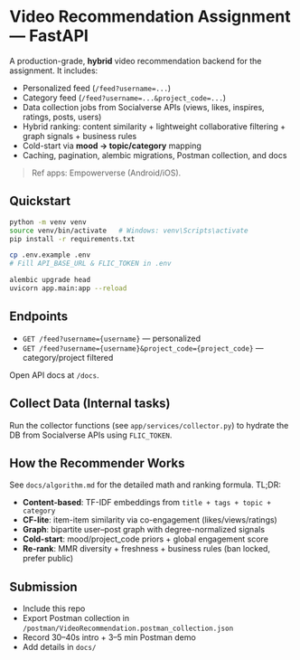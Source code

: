 # Video Recommendation Assignment — FastAPI

A production-grade, **hybrid** video recommendation backend for the assignment. It includes:
- Personalized feed (`/feed?username=...`)
- Category feed (`/feed?username=...&project_code=...`)
- Data collection jobs from Socialverse APIs (views, likes, inspires, ratings, posts, users)
- Hybrid ranking: content similarity + lightweight collaborative filtering + graph signals + business rules
- Cold-start via **mood → topic/category** mapping
- Caching, pagination, alembic migrations, Postman collection, and docs

> Ref apps: Empowerverse (Android/iOS).

## Quickstart

```bash
python -m venv venv
source venv/bin/activate   # Windows: venv\Scripts\activate
pip install -r requirements.txt

cp .env.example .env
# Fill API_BASE_URL & FLIC_TOKEN in .env

alembic upgrade head
uvicorn app.main:app --reload
```

## Endpoints

- `GET /feed?username={username}` — personalized
- `GET /feed?username={username}&project_code={project_code}` — category/project filtered

Open API docs at `/docs`.

## Collect Data (Internal tasks)
Run the collector functions (see `app/services/collector.py`) to hydrate the DB from Socialverse APIs using `FLIC_TOKEN`.

## How the Recommender Works
See `docs/algorithm.md` for the detailed math and ranking formula. TL;DR:
- **Content-based**: TF-IDF embeddings from `title + tags + topic + category`
- **CF-lite**: item-item similarity via co-engagement (likes/views/ratings)
- **Graph**: bipartite user–post graph with degree-normalized signals
- **Cold-start**: mood/project_code priors + global engagement score
- **Re-rank**: MMR diversity + freshness + business rules (ban locked, prefer public)

## Submission
- Include this repo
- Export Postman collection in `/postman/VideoRecommendation.postman_collection.json`
- Record 30–40s intro + 3–5 min Postman demo
- Add details in `docs/`

